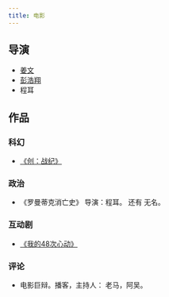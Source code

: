 ```yaml
---
title: 电影
---
```

## 导演
* [姜文](./director/jiang-wen.md)
* [彭浩翔](./director/pang-ho-cheung.md)
* 程耳

## 作品
### 科幻
* [《创：战纪》](./works/sci-fi/tron-legacy.md)

### 政治
* 《罗曼蒂克消亡史》 导演：程耳。 还有 无名。

### 互动剧
* [《我的48次心动》](./works/love/48-heartbeat.md)

### 评论
* 电影巨辩。播客，主持人： 老马，阿吴。

